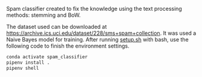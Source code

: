 Spam classifier created to fix the knowledge using the text processing methods: stemming and BoW.

The dataset used can be downloaded at https://archive.ics.uci.edu/dataset/228/sms+spam+collection. It was used a Naive Bayes model for training. After running [setup.sh](/spam_classifier/setup.sh) with bash, use the following code to finish the environment settings.

```bash
conda activate spam_classifier
pipenv install .
pipenv shell
```
